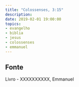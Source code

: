 ```yaml
---
title: "Colossenses, 3:15"
description: 
date: 2019-02-01 19:00:00
topics: 
- evangelho
- biblia
- jesus
- colossenses
- emmanuel
---
```




## Fonte
Livro - XXXXXXXXXX, Emmanuel
